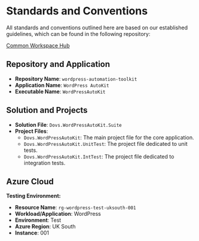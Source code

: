 # Standards and Conventions

All standards and conventions outlined here are based on our established guidelines, which can be found in the following repository: 

[Common Workspace Hub](https://github.com/DevOpsVisions/common-workspace-hub)

## Repository and Application

- **Repository Name**: `wordpress-automation-toolkit`
- **Application Name**: `WordPress AutoKit`
- **Executable Name**: `WordPressAutoKit`

## Solution and Projects

- **Solution File**: `Dovs.WordPressAutoKit.Suite`
- **Project Files**:
  - `Dovs.WordPressAutoKit`: The main project file for the core application.
  - `Dovs.WordPressAutoKit.UnitTest`: The project file dedicated to unit tests.
  - `Dovs.WordPressAutoKit.IntTest`: The project file dedicated to integration tests.

## Azure Cloud
**Testing Environment:**
- **Resource Name**: `rg-wordpress-test-uksouth-001`
- **Workload/Application**: WordPress
- **Environment**: Test
- **Azure Region**: UK South
- **Instance**: 001


